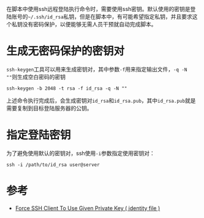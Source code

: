 在脚本中使用ssh远程登陆执行命令时，需要使用ssh密钥。默认使用的密钥是登陆账号的`~/.ssh/id_rsa`私钥，但是在脚本中，有可能希望指定私钥，并且要求这个私钥没有密码保护，以便能够无需人员干预就自动完成脚本。

# 生成无密码保护的密钥对

`ssh-keygen`工具可以用来生成密钥对，其中参数`-f`用来指定输出文件，`-q -N ""`则生成空白密码的密钥

```
ssh-keygen -b 2048 -t rsa -f id_rsa -q -N ""
```

上述命令执行完成后，会生成密钥对`id_rsa`和`id_rsa.pub`，其中`id_rsa.pub`就是需要复制到目标登陆服务器的公钥。

# 指定登陆密钥

为了避免使用默认的密钥对，ssh使用`-i`参数指定使用密钥对：

```
ssh -i /path/to/id_rsa user@server
```

# 参考

* [Force SSH Client To Use Given Private Key ( identity file )](https://www.cyberciti.biz/faq/force-ssh-client-to-use-given-private-key-identity-file/)